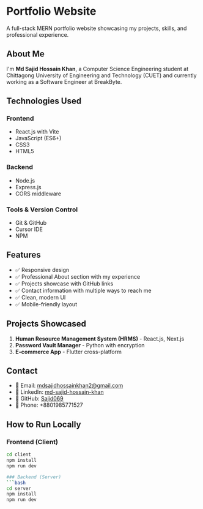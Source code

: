 # Portfolio Website

A full-stack MERN portfolio website showcasing my projects, skills, and professional experience.

## About Me

I'm **Md Sajid Hossain Khan**, a Computer Science Engineering student at Chittagong University of Engineering and Technology (CUET) and currently working as a Software Engineer at BreakByte.

## Technologies Used

### Frontend
- React.js with Vite
- JavaScript (ES6+)
- CSS3
- HTML5

### Backend
- Node.js
- Express.js
- CORS middleware

### Tools & Version Control
- Git & GitHub
- Cursor IDE
- NPM

## Features

- ✅ Responsive design
- ✅ Professional About section with my experience
- ✅ Projects showcase with GitHub links
- ✅ Contact information with multiple ways to reach me
- ✅ Clean, modern UI
- ✅ Mobile-friendly layout

## Projects Showcased

1. **Human Resource Management System (HRMS)** - React.js, Next.js
2. **Password Vault Manager** - Python with encryption
3. **E-commerce App** - Flutter cross-platform

## Contact

- 📧 Email: mdsajidhossainkhan2@gmail.com
- 💼 LinkedIn: [md-sajid-hossain-khan](https://linkedin.com/in/md-sajid-hossain-khan/)
- 🐙 GitHub: [Sajid069](https://github.com/Sajid069)
- 📱 Phone: +8801985771527

## How to Run Locally

### Frontend (Client)
```bash
cd client
npm install
npm run dev

### Backend (Server)
```bash
cd server
npm install
npm run dev